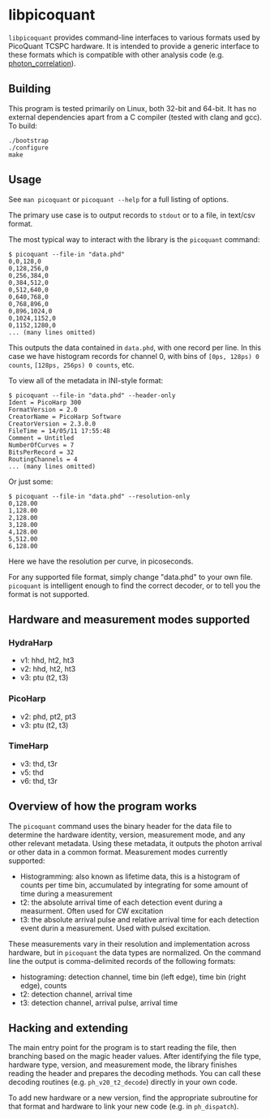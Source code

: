 # libpicoquant
`libpicoquant` provides command-line interfaces to various formats used by PicoQuant TCSPC hardware. 
It is intended to provide a generic interface to these formats which is compatible with other analysis code (e.g. [photon_correlation](github.com/tsbischof/photon_correlation.git)). 

## Building
This program is tested primarily on Linux, both 32-bit and 64-bit.
It has no external dependencies apart from a C compiler (tested with clang and gcc).
To build:
```
./bootstrap
./configure
make
```

## Usage
See `man picoquant` or `picoquant --help` for a full listing of options.

The primary use case is to output records to `stdout` or to a file, in text/csv format.

The most typical way to interact with the library is the `picoquant` command:
```
$ picoquant --file-in "data.phd"
0,0,128,0
0,128,256,0
0,256,384,0
0,384,512,0
0,512,640,0
0,640,768,0
0,768,896,0
0,896,1024,0
0,1024,1152,0
0,1152,1280,0
... (many lines omitted)
```

This outputs the data contained in `data.phd`, with one record per line.
In this case we have histogram records for channel 0, with bins of `[0ps, 128ps) 0 counts`, `[128ps, 256ps) 0 counts`, etc.

To view all of the metadata in INI-style format:
```
$ picoquant --file-in "data.phd" --header-only
Ident = PicoHarp 300
FormatVersion = 2.0
CreatorName = PicoHarp Software
CreatorVersion = 2.3.0.0
FileTime = 14/05/11 17:55:48
Comment = Untitled
NumberOfCurves = 7
BitsPerRecord = 32
RoutingChannels = 4
... (many lines omitted)
```

Or just some:
```
$ picoquant --file-in "data.phd" --resolution-only
0,128.00
1,128.00
2,128.00
3,128.00
4,128.00
5,512.00
6,128.00
```
Here we have the resolution per curve, in picoseconds. 

For any supported file format, simply change "data.phd" to your own file. 
`picoquant` is intelligent enough to find the correct decoder, or to tell you the format is not supported.

## Hardware and measurement modes supported
### HydraHarp
* v1: hhd, ht2, ht3
* v2: hhd, ht2, ht3
* v3: ptu (t2, t3)

### PicoHarp
* v2: phd, pt2, pt3
* v3: ptu (t2, t3)

### TimeHarp
* v3: thd, t3r
* v5: thd
* v6: thd, t3r

## Overview of how the program works
The `picoquant` command uses the binary header for the data file to determine the hardware identity, version, measurement mode, and any other relevant metadata. 
Using these metadata, it outputs the photon arrival or other data in a common format. Measurement modes currently supported:
* Histogramming: also known as lifetime data, this is a histogram of counts per time bin, accumulated by integrating for some amount of time during a measurement
* t2: the absolute arrival time of each detection event during a measurment. Often used for CW excitation
* t3: the absolute arrival pulse and relative arrival time for each detection event durin a measurement. Used with pulsed excitation.

These measurements vary in their resolution and implementation across hardware, but in `picoquant` the data types are normalized. On the command line the output is comma-delimited records of the following formats:
* histograming: detection channel, time bin (left edge), time bin (right edge), counts
* t2: detection channel, arrival time
* t3: detection channel, arrival pulse, arrival time

## Hacking and extending
The main entry point for the program is to start reading the file, then branching based on the magic header values.
After identifying the file type, hardware type, version, and measurement mode, the library finishes reading the header and prepares the decoding methods.
You can call these decoding routines (e.g. `ph_v20_t2_decode`) directly in your own code. 

To add new hardware or a new version, find the appropriate subroutine for that format and hardware to link your new code (e.g. in `ph_dispatch`).
